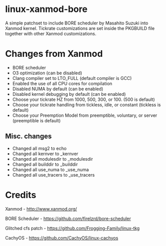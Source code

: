 # linux-xanmod-bore

A simple patchset to include BORE scheduler by Masahito Suzuki into Xanmod kernel. Tickrate customizations are set inside the PKGBUILD file together with other Xanmod customizations.

# Changes from Xanmod

- BORE scheduler
- O3 optimization (can be disabled)
- Clang compiler set to LTO_FULL (default compiler is GCC)
- Enabled the use of all CPU cores for compilation
- Disabled NUMA by default (can be enabled)
- Disabled kernel debugging by default (can be enabled)
- Choose your tickrate HZ from 1000, 500, 300, or 100. (500 is default)
- Choose your tickrate handling from tickless, idle, or constant (tickless is default)
- Choose your Preemption Model from preemptible, voluntary, or server (preemptible is default)

## Misc. changes

- Changed all msg2 to echo
- Changed all kernver to \_kernver
- Changed all modulesdir to \_modulesdir
- Changed all builddir to \_builddir
- Changed all use_numa to \_use_numa
- Changed all use_tracers to \_use_tracers

# Credits

Xanmod - http://www.xanmod.org/

BORE Scheduler - https://github.com/firelzrd/bore-scheduler

Glitched cfs patch - https://github.com/Frogging-Family/linux-tkg

CachyOS - https://github.com/CachyOS/linux-cachyos
